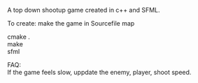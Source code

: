 A top down shootup game created in c++ and SFML.

To create: make the game in Sourcefile map <br />

cmake .  <br />
make   <br />
sfml  <br />


FAQ: <br />
If the game feels slow, uppdate the enemy, player, shoot speed. <br />

